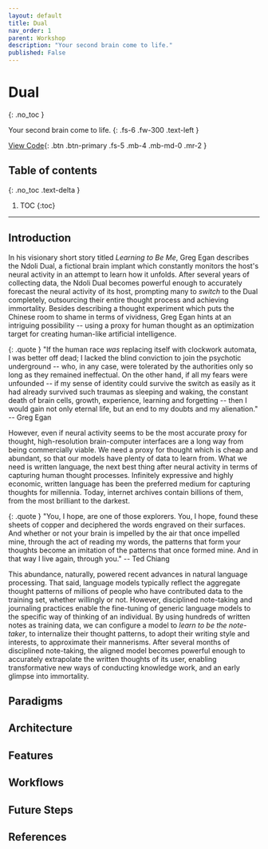 ```yaml
---
layout: default
title: Dual
nav_order: 1
parent: Workshop
description: "Your second brain come to life."
published: False
---
```


# Dual
{: .no_toc }

Your second brain come to life.
{: .fs-6 .fw-300 .text-left }

[View Code](https://github.com/Psionica/Dual){: .btn .btn-primary .fs-5 .mb-4 .mb-md-0 .mr-2 }

## Table of contents
{: .no_toc .text-delta }

1. TOC
{:toc}

---

## Introduction

In his visionary short story titled *Learning to Be Me*, Greg Egan describes the Ndoli Dual, a fictional brain implant which constantly monitors the host's neural activity in an attempt to learn how it unfolds. After several years of collecting data, the Ndoli Dual becomes powerful enough to accurately forecast the neural activity of its host, prompting many to *switch* to the Dual completely, outsourcing their entire thought process and achieving immortality. Besides describing a thought experiment which puts the Chinese room to shame in terms of vividness, Greg Egan hints at an intriguing possibility -- using a proxy for human thought as an optimization target for creating human-like artificial intelligence.

{: .quote }
"If the human race *was* replacing itself with clockwork automata, I was better off dead; I lacked the blind conviction to join the psychotic underground -- who, in any case, were tolerated by the authorities only so long as they remained ineffectual. On the other hand, if all my fears were unfounded -- if my sense of identity could survive the switch as easily as it had already survived such traumas as sleeping and waking, the constant death of brain cells, growth, experience, learning and forgetting -- then I would gain not only eternal life, but an end to my doubts and my alienation." -- Greg Egan

However, even if neural activity seems to be the most accurate proxy for thought, high-resolution brain-computer interfaces are a long way from being commercially viable. We need a proxy for thought which is cheap and abundant, so that our models have plenty of data to learn from. What we need is written language, the next best thing after neural activity in terms of capturing human thought processes. Infinitely expressive and highly economic, written language has been the preferred medium for capturing thoughts for millennia. Today, internet archives contain billions of them, from the most brilliant to the darkest.

{: .quote }
"You, I hope, are one of those explorers. You, I hope, found these sheets of copper and deciphered the words engraved on their surfaces. And whether or not your brain is impelled by the air that once impelled mine, through the act of reading my words, the patterns that form your thoughts become an imitation of the patterns that once formed mine. And in that way I live again, through you." -- Ted Chiang

This abundance, naturally, powered recent advances in natural language processing. That said, language models typically reflect the aggregate thought patterns of millions of people who have contributed data to the training set, whether willingly or not. However, disciplined note-taking and journaling practices enable the fine-tuning of generic language models to the specific way of thinking of an individual. By using hundreds of written notes as training data, we can configure a model to *learn to be the note-taker*, to internalize their thought patterns, to adopt their writing style and interests, to approximate their mannerisms. After several months of disciplined note-taking, the aligned model becomes powerful enough to accurately extrapolate the written thoughts of its user, enabling transformative new ways of conducting knowledge work, and an early glimpse into immortality.

## Paradigms

## Architecture

## Features

## Workflows

## Future Steps

## References